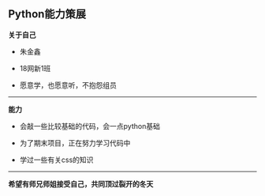 ## Python能力策展

**关于自己**

* 朱金鑫

* 18网新1班

* 愿意学，也愿意听，不抱怨组员


***
**能力**

* 会敲一些比较基础的代码，会一点python基础

* 为了期末项目，正在努力学习代码中

* 学过一些有关css的知识

***


**希望有师兄师姐接受自己，共同顶过裂开的冬天**
